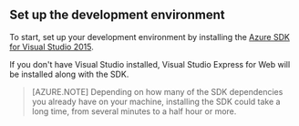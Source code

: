 ## <a name="setupdevenv"></a>Set up the development environment

To start, set up your development environment by installing the [Azure SDK for Visual Studio 2015](http://go.microsoft.com/fwlink/?linkid=518003).

If you don't have Visual Studio installed, Visual Studio Express for Web will be installed along with the SDK.

>[AZURE.NOTE] Depending on how many of the SDK dependencies you already have on your machine, installing the SDK could take a long time, from several minutes to a half hour or more.


